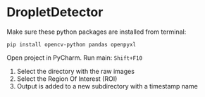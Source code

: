 # DropletDetector

Make sure these python packages are installed from terminal:

`pip install opencv-python pandas openpyxl`

Open project in PyCharm.
Run main: `Shift+F10`

1. Select the directory with the raw images
2. Select the Region Of Interest (ROI)
3. Output is added to a new subdirectory with a timestamp name
